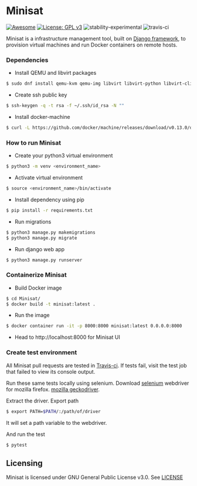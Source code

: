# Minisat
[![Awesome](https://cdn.rawgit.com/sindresorhus/awesome/d7305f38d29fed78fa85652e3a63e154dd8e8829/media/badge.svg)](https://github.com/sindresorhus/awesome)
[![License: GPL v3](https://img.shields.io/badge/License-GPL%20v3-blue.svg)](https://www.gnu.org/licenses/gpl-3.0)
![stability-experimental](https://img.shields.io/badge/stability-experimental-orange.svg)
![travis-ci](https://travis-ci.org/miniSat/Minisat.svg?branch=master)

Minisat is a infrastructure management tool, built on [Django framework](https://www.djangoproject.com/start/overview/), to provision virtual machines and run Docker containers on remote hosts.

### Dependencies
- Install QEMU and libvirt packages
```sh
$ sudo dnf install qemu-kvm qemu-img libvirt libvirt-python libvirt-client virt-install -y
```

- Create ssh public key
```sh
$ ssh-keygen -q -t rsa -f ~/.ssh/id_rsa -N ""
```

- Install docker-machine
```sh
$ curl -L https://github.com/docker/machine/releases/download/v0.13.0/docker-machine-`uname -s`-`uname -m` >/tmp/docker-machine && sudo install /tmp/docker-machine /usr/local/bin/docker-machine
```

### How to run Minisat
- Create your python3 virtual environment
```sh
$ python3 -m venv <environment_name>
```
- Activate virtual environment
```sh
$ source <environment_name>/bin/activate
```
- Install dependency using pip
```sh
$ pip install -r requirements.txt
```
- Run migrations
```sh
$ python3 manage.py makemigrations
$ python3 manage.py migrate
```
- Run django web app
```sh
$ python3 manage.py runserver
```
### Containerize Minisat
- Build Docker image
```sh
$ cd Minisat/
$ docker build -t minisat:latest .
```
- Run the image
```sh
$ docker container run -it -p 8000:8000 minisat:latest 0.0.0.0:8000
```
- Head to http://localhost:8000 for Minisat UI

### Create test environment
All Minisat pull requests are tested in [Travis-ci](https://travis-ci.org/miniSat/minisat). If tests fail, visit the test job that failed to view its console output.

Run these same tests locally using selenium. Download [selenium](http://www.seleniumhq.org/) webdriver for mozilla firefox. [mozilla geckodriver](https://github.com/mozilla/geckodriver/releases).

Extract the driver.
Export path
```sh
$ export PATH=$PATH/:/path/of/driver
```
It will set a path variable to the webdriver.

And run the test
```sh
$ pytest
```

## Licensing
Minisat is licensed under GNU General Public License v3.0. See [LICENSE](https://github.com/miniSat/minisat/blob/master/LICENSE/)

